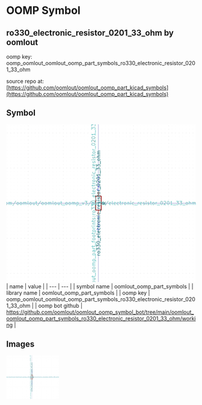 # OOMP Symbol  
## ro330_electronic_resistor_0201_33_ohm  by oomlout  
  
oomp key: oomp_oomlout_oomlout_oomp_part_symbols_ro330_electronic_resistor_0201_33_ohm  
  
source repo at: [https://github.com/oomlout/oomlout_oomp_part_kicad_symbols](https://github.com/oomlout/oomlout_oomp_part_kicad_symbols)  
## Symbol  
  
[![working.png](working_600.png)](working.png)  
| name | value | 
| --- | --- | 
| symbol name | oomlout_oomp_part_symbols | 
| library name | oomlout_oomp_part_symbols | 
| oomp key | oomp_oomlout_oomlout_oomp_part_symbols_ro330_electronic_resistor_0201_33_ohm | 
| oomp bot github | https://github.com/oomlout/oomlout_oomp_symbol_bot/tree/main/oomlout_oomlout_oomp_part_symbols_ro330_electronic_resistor_0201_33_ohm/working | 
## Images  
  
[![working.png](working_140.png)](working.png)  
